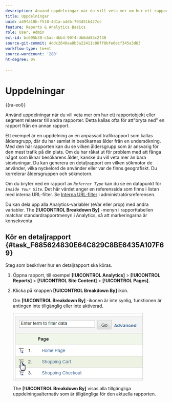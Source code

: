 ```yaml
---
description: Använd uppdelningar när du vill veta mer om hur ett rapportobjekt eller segment relaterar till andra rapporter. Detta kallas ofta för att"bryta ned" en rapport från en annan rapport.
title: Uppdelningar
uuid: a49fa18b-f518-4d1a-a4db-793451b427cc
feature: Reports & Analytics Basics
role: User, Admin
exl-id: bc695b30-c5ac-4bb4-90f4-db6dd83c2f30
source-git-commit: 4ddc2640aa8b3a22411c86ff8bfe0ecf345a3d63
workflow-type: tm+mt
source-wordcount: '280'
ht-degree: 0%

---
```


# Uppdelningar

{{ra-eol}}

Använd uppdelningar när du vill veta mer om hur ett rapportobjekt eller segment relaterar till andra rapporter. Detta kallas ofta för att&quot;bryta ned&quot; en rapport från en annan rapport.

Ett exempel är en uppdelning av en anpassad trafikrapport som kallas åldersgrupp, där du har samlat in besökarnas ålder från en undersökning. Med den här rapporten kan du se vilken åldersgrupp som är ansvarig för den mest trafik på din plats. Om du har råkat ut för problem med att fånga något som liknar besökarens ålder, kanske du vill veta mer än bara sidvisningar. Du kan generera en detaljrapport om vilken sökmotor de använder, vilka nyckelord de använder eller var de finns geografiskt. Du korrelerar åldersgruppen och sökmotorn.

Om du bryter ned en rapport av *`Referrer Type`* kan du se en datapunkt för *`Inside Your Site`*. Det här värdet anger en referenssida som finns i listan med interna URL-filter. Se [Interna URL-filter](/help/admin/admin/internal-url-filter-admin.md) i administratörsreferensen.

Du kan dela upp alla Analytics-variabler (eVar eller prop) med andra variabler. The **[!UICONTROL Breakdown By]** -menyn i rapporttabellen matchar standardrapportmenyn i Analytics, så att markeringarna är konsekventa

## Kör en detaljrapport {#task_F685624830E64C829C8BE6435A107F69}

Steg som beskriver hur en detaljrapport ska köras.

<!-- 

t_reports_breakdown.xml

 -->

1. Öppna rapport, till exempel **[!UICONTROL Analytics]** > **[!UICONTROL Reports]** > **[!UICONTROL Site Content]** > **[!UICONTROL Pages]**.
1. Klicka på knappen **[!UICONTROL Breakdown By]** ikon.

   Om **[!UICONTROL Breakdown By]** -ikonen är inte synlig, funktionen är antingen inte tillgänglig eller inte aktiverad.

   ![](assets/breakdown.png)

   The **[!UICONTROL Breakdown By]** visas alla tillgängliga uppdelningsalternativ som är tillgängliga för den aktuella rapporten.

